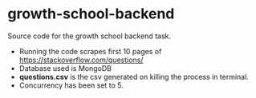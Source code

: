 # growth-school-backend

Source code for the growth school backend task.

- Running the code scrapes first 10 pages of https://stackoverflow.com/questions/ 
- Database used is MongoDB
- **questions.csv** is the csv generated on killing the process in terminal.
- Concurrency has been set to 5.
